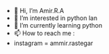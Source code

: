 - 👋 Hi, I’m Amir.R.A
- 👀 I’m interested in python lan
- 🌱 I’m currently learning python
- 📫 How to reach me : 
- instagram = ammir.rastegar

<!---
AmirRRA/AmirRRA is a ✨ special ✨ repository because its `README.md` (this file) appears on your GitHub profile.
You can click the Preview link to take a look at your changes.
--->
